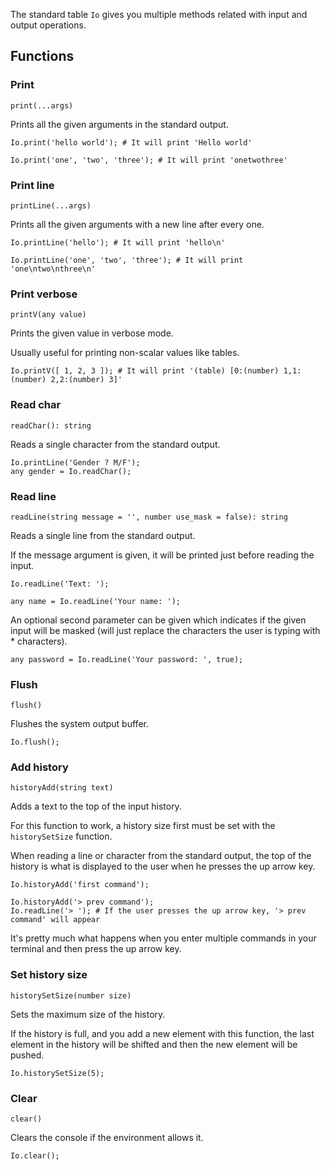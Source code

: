 The standard table `Io` gives you multiple methods related with input and output operations.

## Functions

### Print

`print(...args)`

Prints all the given arguments in the standard output.

```borealis
Io.print('hello world'); # It will print 'Hello world'
```

```borealis
Io.print('one', 'two', 'three'); # It will print 'onetwothree'
```

### Print line

`printLine(...args)`

Prints all the given arguments with a new line after every one.

```borealis
Io.printLine('hello'); # It will print 'hello\n'
```

```borealis
Io.printLine('one', 'two', 'three'); # It will print 'one\ntwo\nthree\n'
```

### Print verbose

`printV(any value)`

Prints the given value in verbose mode.

Usually useful for printing non-scalar values like tables.

```borealis
Io.printV([ 1, 2, 3 ]); # It will print '(table) [0:(number) 1,1:(number) 2,2:(number) 3]'
```

### Read char

`readChar(): string`

Reads a single character from the standard output.

```borealis
Io.printLine('Gender ? M/F');
any gender = Io.readChar();
```

### Read line

`readLine(string message = '', number use_mask = false): string`

Reads a single line from the standard output.

If the message argument is given, it will be printed just before reading the input.

```borealis
Io.readLine('Text: ');
```

```borealis
any name = Io.readLine('Your name: ');
```

An optional second parameter can be given which indicates if the given input will be masked (will just replace the characters the user is typing with * characters).

```borealis
any password = Io.readLine('Your password: ', true);
```

### Flush

`flush()`

Flushes the system output buffer.

```borealis
Io.flush();
```

### Add history

`historyAdd(string text)`

Adds a text to the top of the input history.

For this function to work, a history size first must be set with the `historySetSize` function.

When reading a line or character from the standard output, the top of the history is what is displayed to the user when he presses the up arrow key.

```borealis
Io.historyAdd('first command');
```

```borealis
Io.historyAdd('> prev command');
Io.readLine('> '); # If the user presses the up arrow key, '> prev command' will appear
```

It's pretty much what happens when you enter multiple commands in your terminal and then press the up arrow key.

### Set history size

`historySetSize(number size)`

Sets the maximum size of the history.

If the history is full, and you add a new element with this function, the last element in the history will be shifted and then the new element will be pushed.

```borealis
Io.historySetSize(5);
```

### Clear

`clear()`

Clears the console if the environment allows it.

```borealis
Io.clear();
```
